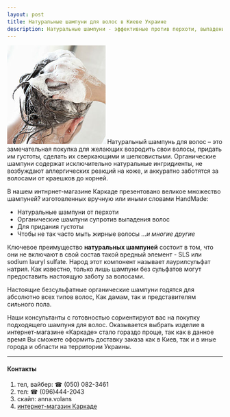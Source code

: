 ```yaml
---
layout: post
title: Натуральные шампуни для волос в Киеве Украине
description: Натуральные шампуни - эффективные против перхоти, выпадения. Для роста волос.
---
```


![Натуральный шампунь karkade.com.ua](/images/shampun.jpg) Натуральный шампунь для волос – это замечательная покупка для желающих возродить свои волосы, придать им густоты, сделать их сверкающими и шелковистыми. Органические шампуни содержат исключительно натуральные ингридиенты, не возбуждают аллергических реакций на коже, и аккуратно заботятся за волосами от краешков до корней.

В нашем интнрнет-магазине Каркаде презентовано великое множество  шампуней? изготовленных вручную или иными словами HandMade:

 * Натуральные шампуни от перхоти
 * Органические шампуни супротив выпадения волос
 * Для придания густоты
 * Чтобы не так часто мыть жирные волосы
...*и многие другие*

Ключевое преимущество **натуральных шампуней** состоит в том, что они не включают в свой состав такой вредный элемент - SLS или sodium lauryl sulfate. Народ этот компонент называет лаурилсульфат натрия. Как известно, только лишь шампуни без сульфатов могут предоставить настоящую заботу за волосами.

Настоящие безсульфатные органические шампуни годятся для абсолютно всех типов волос, Как дамам, так и представителям сильного пола.

Наши консультанты с готовностью сориентируют вас на покупку подходящего шампуня для волос. Оказывается выбрать изделие в интернет-магазине «Каркаде» стало гораздо проще, так как в данное время Вы сможете оформить доставку заказа как в Киев, так и в иные города и области на территории Украины.

------
#### Контакты
1. тел, вайбер: ☎ (050) 082-3461
2. тел: ☎  (096)444-2043
3. скайп: anna.volans
4. [интернет-магазин Каркаде](http://karkade.com.ua)
